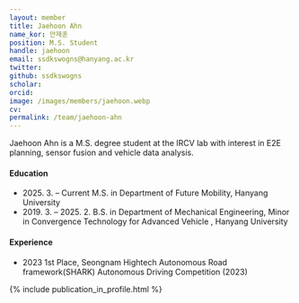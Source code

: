 ```yaml
---
layout: member
title: Jaehoon Ahn
name_kor: 안재훈
position: M.S. Student
handle: jaehoon
email: ssdkswogns@hanyang.ac.kr
twitter: 
github: ssdkswogns
scholar: 
orcid: 
image: /images/members/jaehoon.webp
cv: 
permalink: /team/jaehoon-ahn
---
```


Jaehoon Ahn is a M.S. degree student at the IRCV lab with interest in E2E planning, sensor fusion and vehicle data analysis.

#### Education

<ul class="chronological">
  <li><span>2025. 3. – Current</span> M.S. in Department of Future Mobility, Hanyang University</li>
  <li><span>2019. 3. – 2025. 2.</span> B.S. in Department of Mechanical Engineering, Minor in Convergence Technology for Advanced Vehicle
, Hanyang University</li>
  
</ul>

#### Experience

<ul class="chronological">
  <li><span>2023</span> 1st Place, Seongnam Hightech Autonomous Road framework(SHARK) Autonomous Driving Competition (2023)</li>
  
</ul>
{% include publication_in_profile.html %}
